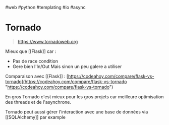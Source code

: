 #web #python #templating #io #async
# Tornado
> https://www.tornadoweb.org

Mieux que [[Flask]] car :
* Pas de race condition
* Gere bien l'In/Out
Mais sinon un peu galere a utiliser

Comparaison avec [[Flask]] : [https://codeahoy.com/compare/flask-vs-tornado](https://codeahoy.com/compare/flask-vs-tornado "https://codeahoy.com/compare/flask-vs-tornado")

En gros Tornado c'est mieux pour les gros projets car meilleure optimisation des threads et de l'asynchrone.

Tornado peut aussi gérer l'interaction avec une base de données via [[SQLAlchemy]] par example